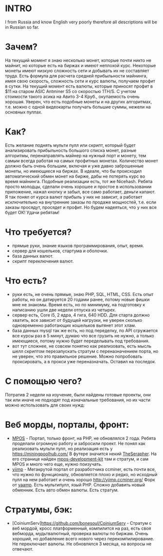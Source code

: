 # INTRO
  I from Russia and know English very poorly therefore all descriptions will be in Russian so far.

# Зачем?
  На текущий момент я знаю несколько монет, которые почти никто не майнит, но которые есть на биржах и имеют неплохой курс. Некоторые монеты имеют низкую сложность сети и добывать их не составляет труда. Есть формула для расчета средней прибыльности майнинга, имея свою скорость, сложность сети и курс валюты, получаем профит в сутки. На текущий момент есть валюты, которые приносят профит в $11 на старом ASIC Antminer S5 со скоростью 1TH/S. С учетом стоимости такого асика на Авито 3-4 Круб., окупаемость очень хорошая. Уверен, что есть подобные монеты и на других алгоритмах, т.е. можно с одной видеокарты получать большие суммы, нежели на основных пуллах.

# Как?
  Есть желание поднять мульти пулл или скрипт, который будет анализировать прибыльность большого списка монет, разные алгоритмы, перенаправлять майнер на нужный порт и монету, тем самым всегда работая на самых профитных монетах. Количество монет должно быть очень большим, включая и уже давно заброшенные монеты, но имеющиеся на биржах. В идеале, что бы происходил автоматический обмен монет на бирже, дабы не потерять курс во время майнинга.
  Подобные реализации есть, тот же Nicehash. Ребята просто молодцы, сделали очень хорошее и простое в использовании приложение, нажал кнопку и забыл, все само работает, деньги капают. Я так понял от курса валют прибыль у них не зависит, а работает исключительно на внутренние заказы по продаже мощностей, т.е. если заказы просядут, просядет и профит. Но будем надеяться, что у них все будет ОК! Удачи ребятам!

# Что требуется?
* прямые руки, знание языков программирования, опыт, время.
* сервер для кошельков, стартума и оболочки.
* база данных валют.
* скрипт переключения валют.

# Что есть?
* руки есть, не очень прямые, знаю PHP, SQL, HTML, CSS. Есть опыт работы, но он датируется 20 годами ранее, потому новые фишки мне не знакомы. Время есть, но по минимуму, на подготовку к написанию ушли две недели отпуска из четырех.
* сервер есть, Core i5, 2 ядра, 4 гига, 640 HDD. Для старта должно хватить, все зависит от будущей нагрузки, не уверен сколько одновременно работающих кошельков вытянет этот хлам.
* база данных mysql так же есть, но под переделку, по API сгружается все курсы раз в 5 минут, думаю что все грузить не нужно, а только имеющиеся, потому нужно будет переделывать под требования.
* вот тут сложнее, не совсем понятно как реализовать, есть мысль шелл скриптом перезапускать стратум с переназначением порта, но не уверен, что это правильное решение. Можно попробовать проксировать, а в прокси уже переназначать. Оставил на последок.

# С помощью чего?
  Потратив 2 недели на изучение, были найдены готовые проекты, они так или иначе не подходят под изначальные требования, но их части можно использовать для своих нужд:
  # Веб морды, порталы, фронт:
  * [MPOS](https://github.com/MPOS) - Портал, только фронт, на PHP, не обновлялся 2 года. Ребята проделали огромную работу и забросили проект. Не понял как реализовать мульти пулл, но реализация есть у https://miningpoolhub.com/ В футере значится некий [TheSerapher](https://github.com/TheSerapher/). На его странице найден [mpos-development-kit](https://github.com/TheSerapher/mpos-development-kit) там и стратум, и сам MPOS и много чего еще, нужно поизучать.
  * [yiimp](https://github.com/tpruvot/yiimp) - Мегакрутой портал от разработчика ccminer, есть почти все, что нужно по функционалу, обновляется плохо и редко, но исходный пулл на нем работает и очень хорошо http://yiimp.ccminer.org/ Форк от [yaamp](https://github.com/globalzon/yaamp). Есть мультипулл, язый PHP. Сложно добавить новый обменник. Есть авто обмен валюты. Есть стратум.
  # Стратумы, бэк:
  * [CoiniumServ]https://github.com/bonesoul/CoiniumServ - Стратум с веб мордой, кросс платформенный, компилится на раз, есть своя вебморда, мудьтвалютный, проверка валюты по биржам. Очень хороший, но добавление всего нового через перекомпилирование. Не переключает валюты. Не обновлялся 3 месяца, на вопросы не отвечают.
  
  
  
  
  
  

